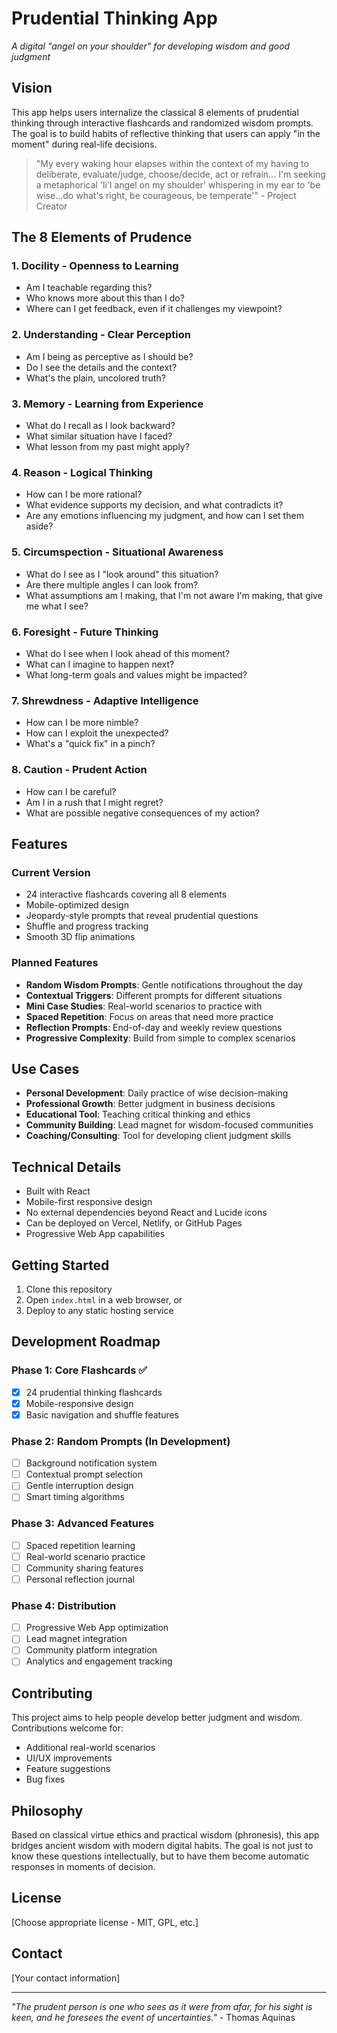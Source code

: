 # Prudential Thinking App

*A digital "angel on your shoulder" for developing wisdom and good judgment*

## Vision

This app helps users internalize the classical 8 elements of prudential thinking through interactive flashcards and randomized wisdom prompts. The goal is to build habits of reflective thinking that users can apply "in the moment" during real-life decisions.

> "My every waking hour elapses within the context of my having to deliberate, evaluate/judge, choose/decide, act or refrain... I'm seeking a metaphorical 'li'l angel on my shoulder' whispering in my ear to 'be wise...do what's right, be courageous, be temperate'" - Project Creator

## The 8 Elements of Prudence

### 1. **Docility** - Openness to Learning
- Am I teachable regarding this?
- Who knows more about this than I do?
- Where can I get feedback, even if it challenges my viewpoint?

### 2. **Understanding** - Clear Perception  
- Am I being as perceptive as I should be?
- Do I see the details and the context?
- What's the plain, uncolored truth?

### 3. **Memory** - Learning from Experience
- What do I recall as I look backward?
- What similar situation have I faced?
- What lesson from my past might apply?

### 4. **Reason** - Logical Thinking
- How can I be more rational?
- What evidence supports my decision, and what contradicts it?
- Are any emotions influencing my judgment, and how can I set them aside?

### 5. **Circumspection** - Situational Awareness
- What do I see as I "look around" this situation?
- Are there multiple angles I can look from?
- What assumptions am I making, that I'm not aware I'm making, that give me what I see?

### 6. **Foresight** - Future Thinking
- What do I see when I look ahead of this moment?
- What can I imagine to happen next?
- What long-term goals and values might be impacted?

### 7. **Shrewdness** - Adaptive Intelligence
- How can I be more nimble?
- How can I exploit the unexpected?
- What's a "quick fix" in a pinch?

### 8. **Caution** - Prudent Action
- How can I be careful?
- Am I in a rush that I might regret?
- What are possible negative consequences of my action?

## Features

### Current Version
- 24 interactive flashcards covering all 8 elements
- Mobile-optimized design
- Jeopardy-style prompts that reveal prudential questions
- Shuffle and progress tracking
- Smooth 3D flip animations

### Planned Features
- **Random Wisdom Prompts**: Gentle notifications throughout the day
- **Contextual Triggers**: Different prompts for different situations
- **Mini Case Studies**: Real-world scenarios to practice with
- **Spaced Repetition**: Focus on areas that need more practice
- **Reflection Prompts**: End-of-day and weekly review questions
- **Progressive Complexity**: Build from simple to complex scenarios

## Use Cases

- **Personal Development**: Daily practice of wise decision-making
- **Professional Growth**: Better judgment in business decisions
- **Educational Tool**: Teaching critical thinking and ethics
- **Community Building**: Lead magnet for wisdom-focused communities
- **Coaching/Consulting**: Tool for developing client judgment skills

## Technical Details

- Built with React
- Mobile-first responsive design
- No external dependencies beyond React and Lucide icons
- Can be deployed on Vercel, Netlify, or GitHub Pages
- Progressive Web App capabilities

## Getting Started

1. Clone this repository
2. Open `index.html` in a web browser, or
3. Deploy to any static hosting service

## Development Roadmap

### Phase 1: Core Flashcards ✅
- [x] 24 prudential thinking flashcards
- [x] Mobile-responsive design
- [x] Basic navigation and shuffle features

### Phase 2: Random Prompts (In Development)
- [ ] Background notification system
- [ ] Contextual prompt selection
- [ ] Gentle interruption design
- [ ] Smart timing algorithms

### Phase 3: Advanced Features
- [ ] Spaced repetition learning
- [ ] Real-world scenario practice
- [ ] Community sharing features
- [ ] Personal reflection journal

### Phase 4: Distribution
- [ ] Progressive Web App optimization
- [ ] Lead magnet integration
- [ ] Community platform integration
- [ ] Analytics and engagement tracking

## Contributing

This project aims to help people develop better judgment and wisdom. Contributions welcome for:
- Additional real-world scenarios
- UI/UX improvements
- Feature suggestions
- Bug fixes

## Philosophy

Based on classical virtue ethics and practical wisdom (phronesis), this app bridges ancient wisdom with modern digital habits. The goal is not just to know these questions intellectually, but to have them become automatic responses in moments of decision.

## License

[Choose appropriate license - MIT, GPL, etc.]

## Contact

[Your contact information]

---

*"The prudent person is one who sees as it were from afar, for his sight is keen, and he foresees the event of uncertainties."* - Thomas Aquinas
